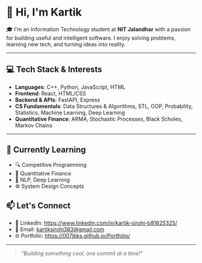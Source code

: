 # 👋 Hi, I'm Kartik

🎓 I'm an Information Technology student at **NIT Jalandhar** with a passion for building useful and intelligent software. I enjoy solving problems, learning new tech, and turning ideas into reality.

---

## 💻 Tech Stack & Interests

- **Languages**: C++, Python, JavaScript, HTML
- **Frontend**: React, HTML/CSS
- **Backend & APIs**: FastAPI, Express
- **CS Fundamentals**: Data Structures & Algorithms, STL, OOP, Probability, Statistics, Machine Learning, Deep Learning
- **Quantitative Finance**: ARMA, Stochastic Processes, Black Scholes, Markov Chains

---


## 🌱 Currently Learning

- 🔍 Competitive Programming 
- 📱 Quantitative Finance
- 🧠 NLP, Deep Learning
- ⚙️ System Design Concepts



## 📫 Let's Connect

- 💼 LinkedIn: https://www.linkedin.com/in/kartik-sirohi-b81625325/
- 📧 Email: kartiksirohi383@gmail.com
- 🌐 Portfolio: https://007jbks.github.io/Portfolio/

---

> *"Building something cool, one commit at a time!"*
